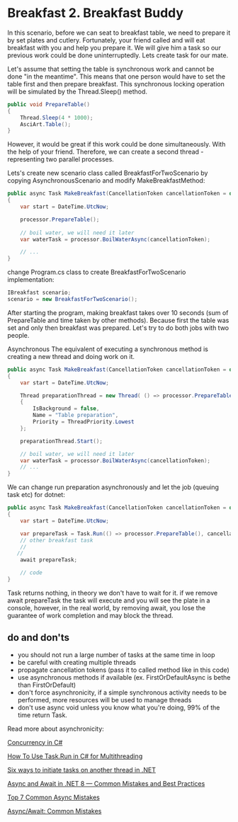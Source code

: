 # Breakfast 2. Breakfast Buddy

In this scenario, before we can seat to breakfast table, we need to prepare it by set plates and cutlery. Fortunately, your friend called and will eat breakfast with you and help you prepare it. We will give him a task so our previous work could be done uninterruptedly. Lets create task for our mate. 

Let's assume that setting the table is synchronous work and cannot be done "in the meantime". This means that one person would have to set the table first and then prepare breakfast. This synchronous locking operation will be simulated by the Thread.Sleep() method.

```csharp
public void PrepareTable()
{
    Thread.Sleep(4 * 1000);
    AsciArt.Table();
}
```
However, it would be great if this work could be done simultaneously. With the help of your friend. Therefore, we can create a second thread - representing two parallel processes.

Lets's create new scenario class called BreakfastForTwoScenario by copying AsynchronousScenario and modify MakeBreakfastMethod:

```csharp
public async Task MakeBreakfast(CancellationToken cancellationToken = default)
{
    var start = DateTime.UtcNow;

    processor.PrepareTable();
    
    // boil water, we will need it later
    var waterTask = processor.BoilWaterAsync(cancellationToken);

    // ... 
}
```

change Program.cs class to create BreakfastForTwoScenario implementation:
```csharp
IBreakfast scenario;
scenario = new BreakfastForTwoScenario();
```

After starting the program, making breakfast takes over 10 seconds (sum of PrepareTable and time taken by other methods). Because first the table was set and only then breakfast was prepared. Let's try to do both jobs with two people.


Asynchronous The equivalent of executing a synchronous method is creating a new thread and doing work on it.

```csharp
public async Task MakeBreakfast(CancellationToken cancellationToken = default)
{
    var start = DateTime.UtcNow;

    Thread preparationThread = new Thread( () => processor.PrepareTable())
    {
        IsBackground = false,
        Name = "Table preparation",
        Priority = ThreadPriority.Lowest
    };

    preparationThread.Start();

    // boil water, we will need it later
    var waterTask = processor.BoilWaterAsync(cancellationToken);
    // ...
}
```

We can change run preparation asynchronously and let the job (queuing task etc) for dotnet:

```csharp
public async Task MakeBreakfast(CancellationToken cancellationToken = default)
{
    var start = DateTime.UtcNow;

    var prepareTask = Task.Run(() => processor.PrepareTable(), cancellationToken);
    // other breakfast task
    //
   // 
    await prepareTask;

    // code
}
```

Task returns nothing, in theory we don't have to wait for it. if we remove await prepareTask the task will execute and you will see the plate in a console,
however, in the real world, by removing await, you lose the guarantee of work completion and may block the thread.

##  do and don'ts

- you should not run a large number of tasks at the same time in loop 
- be careful with creating multiple threads
- propagate cancellation tokens (pass it to called method like in this code)
- use asynchronous methods if available (ex. FirstOrDefaultAsync is bethe than FirstOrDefault)
- don't force asynchronicity, if a simple synchronous activity needs to be performed, more resources will be used to manage threads
- don't use async void unless you know what you're doing, 99% of the time return Task.

Read more about asynchronicity:

[Concurrency in C#](https://medium.com/@nirajranasinghe/understanding-concurrency-in-c-with-threads-tasks-and-threadpool-4c80f6e03df9)

[How To Use Task.Run in C# for Multithreading](https://www.bytehide.com/blog/task-run-csharp)

[Six ways to initiate tasks on another thread in .NET](https://markheath.net/post/starting-threads-in-dotnet)

[Async and Await in .NET 8 — Common Mistakes and Best Practices](https://admirlive.medium.com/async-and-await-in-net-8-common-mistakes-and-best-practices-a6b8016b62ee)

[Top 7 Common Async Mistakes](https://hamidmosalla.com/2018/04/21/top-7-common-async-mistakes/)

[Async/Await: Common Mistakes](https://dev.to/bhagatparwinder/async-await-common-mistakes-536)










